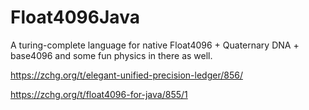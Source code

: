 # Float4096Java
A turing-complete language for native Float4096 + Quaternary DNA + base4096 and some fun physics in there as well.

https://zchg.org/t/elegant-unified-precision-ledger/856/

https://zchg.org/t/float4096-for-java/855/1
